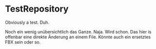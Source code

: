 # TestRepository
Obviously a test. Duh.

Noch ein wenig unübersichtlich das Ganze. Naja. Wird schon.
Das hier is offenbar eine direkte Änderung an einem File. Könnte auch ein ersetztes FBX sein oder so.
